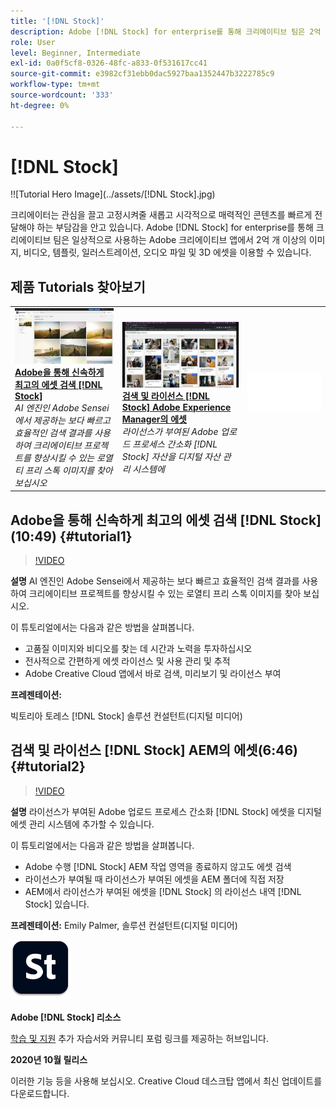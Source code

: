 ```yaml
---
title: '[!DNL Stock]'
description: Adobe [!DNL Stock] for enterprise를 통해 크리에이티브 팀은 2억 개 이상의 이미지, 비디오, 템플릿, 일러스트레이션, 오디오 파일 및 3D 에셋을 이용할 수 있습니다
role: User
level: Beginner, Intermediate
exl-id: 0a0f5cf8-0326-48fc-a833-0f531617cc41
source-git-commit: e3982cf31ebb0dac5927baa1352447b3222785c9
workflow-type: tm+mt
source-wordcount: '333'
ht-degree: 0%

---
```


# [!DNL Stock]

!![Tutorial Hero Image](../assets/[!DNL Stock].jpg)

크리에이터는 관심을 끌고 고정시켜줄 새롭고 시각적으로 매력적인 콘텐츠를 빠르게 전달해야 하는 부담감을 안고 있습니다. Adobe [!DNL Stock] for enterprise를 통해 크리에이티브 팀은 일상적으로 사용하는 Adobe 크리에이티브 앱에서 2억 개 이상의 이미지, 비디오, 템플릿, 일러스트레이션, 오디오 파일 및 3D 에셋을 이용할 수 있습니다.

## 제품 Tutorials 찾아보기

<table style="table-layout:fixed">
<tr>
 <td>
   <a href="stock.md#tutorial1">
      <img alt="Adobe을 통해 신속하게 최고의 에셋 검색 [!DNL Stock]" src="../assets/stock_torres_thumbnail.jpg" />
   </a>
    <div>
   <a href="stock.md#tutorial1"><strong>Adobe을 통해 신속하게 최고의 에셋 검색 [!DNL Stock]</strong></a>
    </div>
    <em>AI 엔진인 Adobe Sensei에서 제공하는 보다 빠르고 효율적인 검색 결과를 사용하여 크리에이티브 프로젝트를 향상시킬 수 있는 로열티 프리 스톡 이미지를 찾아 보십시오</em>
    <br>
  </td>
  <td>
   <a href="stock.md#tutorial2">
      <img alt="검색 및 라이선스 [!DNL Stock] AEM의 에셋" src="../assets/stock_aemintegration_palmer_thumbnail.jpg" />
   </a>
    <div>
   <a href="stock.md#tutorial2"><strong>검색 및 라이선스 [!DNL Stock] Adobe Experience Manager의 에셋</strong></a>
    </div>
    <em>라이선스가 부여된 Adobe 업로드 프로세스 간소화 [!DNL Stock] 자산을 디지털 자산 관리 시스템에</em>
    <br>
  </td>
  <td>
    <img alt="스페이서" src="../assets/Whitespacer.png" />
    <div>
    <br>
  </td>
</tr>
</table>

## Adobe을 통해 신속하게 최고의 에셋 검색 [!DNL Stock] (10:49) {#tutorial1}

>[!VIDEO](https://video.tv.adobe.com/v/326951?hidetitle=true)

**설명**
AI 엔진인 Adobe Sensei에서 제공하는 보다 빠르고 효율적인 검색 결과를 사용하여 크리에이티브 프로젝트를 향상시킬 수 있는 로열티 프리 스톡 이미지를 찾아 보십시오.

이 튜토리얼에서는 다음과 같은 방법을 살펴봅니다.
* 고품질 이미지와 비디오를 찾는 데 시간과 노력을 투자하십시오
* 전사적으로 간편하게 에셋 라이선스 및 사용 관리 및 추적
* Adobe Creative Cloud 앱에서 바로 검색, 미리보기 및 라이선스 부여

**프레젠테이션:**

빅토리아 토레스 [!DNL Stock] 솔루션 컨설턴트(디지털 미디어)

## 검색 및 라이선스 [!DNL Stock] AEM의 에셋(6:46) {#tutorial2}

>[!VIDEO](https://video.tv.adobe.com/v/326952?hidetitle=true)

**설명**
라이선스가 부여된 Adobe 업로드 프로세스 간소화 [!DNL Stock] 에셋을 디지털 에셋 관리 시스템에 추가할 수 있습니다.

이 튜토리얼에서는 다음과 같은 방법을 살펴봅니다.
* Adobe 수행 [!DNL Stock] AEM 작업 영역을 종료하지 않고도 에셋 검색
* 라이선스가 부여될 때 라이선스가 부여된 에셋을 AEM 폴더에 직접 저장
* AEM에서 라이선스가 부여된 에셋을 [!DNL Stock] 의 라이선스 내역 [!DNL Stock] 있습니다.

**프레젠테이션:**
Emily Palmer, 솔루션 컨설턴트(디지털 미디어)

![[!DNL Stock] 로고](../assets/st_appicon_96.png)

**Adobe [!DNL Stock] 리소스**

[학습 및 지원](https://helpx.adobe.com/support/stock.html) 추가 자습서와 커뮤니티 포럼 링크를 제공하는 허브입니다.

**2020년 10월 릴리스**

이러한 기능 등을 사용해 보십시오. Creative Cloud 데스크탑 앱에서 최신 업데이트를 다운로드합니다.
